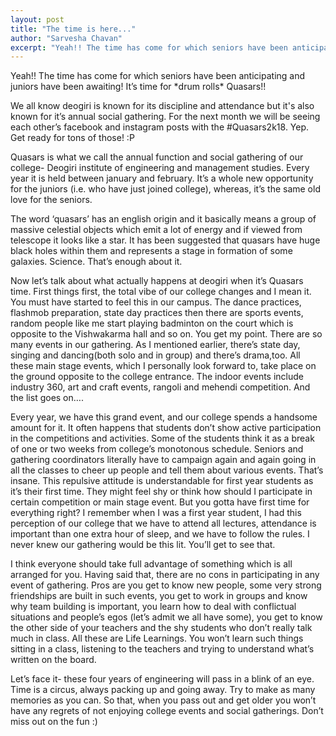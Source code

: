 ```yaml
---
layout: post
title: "The time is here..."
author: "Sarvesha Chavan"
excerpt: "Yeah!! The time has come for which seniors have been anticipating and juniors have been awaiting! It’s time for *drum rolls*..."
---
```



Yeah!! The time has come for which seniors have been anticipating and juniors have been awaiting! It’s time for \*drum rolls\* Quasars!!

We all know deogiri is known for its discipline and attendance but it's also known for it’s annual social gathering. For the next month we will be seeing each other’s facebook and instagram posts with the #Quasars2k18. Yep. Get ready for tons of those! :P

Quasars is what we call the annual function and social gathering of our college- Deogiri institute of engineering and management studies. Every year it is held between january and february. It’s a whole new opportunity for the  juniors (i.e. who have just joined college), whereas, it’s the same old love for the seniors.

The word ‘quasars’ has an english origin and it basically means a group of massive celestial objects which emit a lot of energy and if viewed from telescope it looks like a star. It has been suggested that quasars have huge black holes within them and represents a stage in formation of some galaxies. Science. That’s enough about it.

Now let’s talk about what actually happens at deogiri when it’s Quasars time.
First things first, the total vibe of our college changes and I mean it. You must have started to feel this in our campus. The dance practices, flashmob preparation, state day practices then there are sports events, random people like me start playing badminton on the court which is opposite to the Vishwakarma hall and so on. You get my point. There are so many events in our gathering. As I mentioned earlier, there’s state day, singing and dancing(both solo and in group) and there’s drama,too. All these main stage events, which I personally look forward to, take place on the ground  opposite to the college entrance. The indoor events include industry 360, art and craft events, rangoli and mehendi competition. And the list goes on….

Every year, we have this grand event, and our college spends a handsome amount for it. It often happens that students don’t show active participation in the competitions and activities. Some of the students think it as a break of one or two weeks from college’s monotonous schedule. Seniors and gathering coordinators literally have to campaign again and again going in all the classes to cheer up people and tell them about various events. That’s insane. This repulsive attitude is understandable for first year students as it’s their first time. They might feel shy or think how should I participate in certain competition or main stage event. But you gotta have first time for everything right? I remember when I was a first year student, I had this perception of our college that we have to attend all lectures, attendance is important than one extra hour of sleep, and we have to follow the rules. I never knew our gathering would be this lit. You’ll get to see that.

I think everyone should take full advantage of something which is all arranged for you. Having said that, there are no cons in participating in any event of gathering. Pros are you get to know new people, some very strong friendships are built in such events, you get to work in groups and know why team building is important, you learn how to deal with conflictual situations and people’s egos (let’s admit we all have some), you get to know the other side of your teachers and the shy students who don’t really talk much in class. All these are Life Learnings. You won’t learn such things sitting in a class, listening to the teachers and trying to understand what’s written on the board.

Let’s face it- these four years of engineering will pass in a blink of an eye. Time is a circus, always packing up and going away. Try to make as many memories as you can. So that, when you pass out and get older you won’t have any regrets of not enjoying college events and social gatherings. Don’t miss out on the fun  :) 
